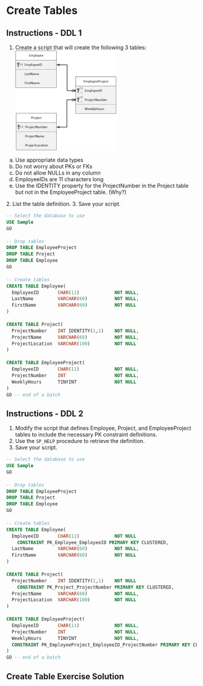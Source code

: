 # Create Tables

## Instructions - DDL 1
1. Create a script that will create the following 3 tables:<br>
![create-table-1.jpg](images/create-table-1.jpg)<br>
<ol type="a">
    <li>Use appropriate data types</li>
    <li>Do not worry about PKs or FKs</li>
    <li>Do not allow NULLs in any column</li>
    <li>EmployeeIDs are 11 characters long</li>
    <li>Use the IDENTITY property for the ProjectNumber in the Project table but not in the EmployeeProject table. (Why?)</li>
</ol>
2. List the table definition.
3. Save your script.

```sql
-- Select the database to use
USE Sample
GO

-- Drop tables
DROP TABLE EmployeeProject
DROP TABLE Project
DROP TABLE Employee
GO

-- Create tables
CREATE TABLE Employee(
  EmployeeID       CHAR(11)             NOT NULL,
  LastName         VARCHAR(60)          NOT NULL,
  FirstName        VARCHAR(60)          NOT NULL
)

CREATE TABLE Project(
  ProjectNumber    INT IDENTITY(1,1)    NOT NULL,
  ProjectName      VARCHAR(60)          NOT NULL,
  ProjectLocation  VARCHAR(100)         NOT NULL	
)

CREATE TABLE EmployeeProject(
  EmployeeID       CHAR(11)             NOT NULL,
  ProjectNumber    INT                  NOT NULL,
  WeeklyHours      TINYINT              NOT NULL
)
GO -- end of a batch
```

## Instructions - DDL 2
1. Modify the script that defines Employee, Project, and EmployeeProject tables to include the necessary PK constraint definitions.
2. Use the `SP_HELP` procedure to retrieve the definition.
3. Save your script.

```sql
-- Select the database to use
USE Sample
GO

-- Drop tables
DROP TABLE EmployeeProject
DROP TABLE Project
DROP TABLE Employee
GO

-- Create tables
CREATE TABLE Employee(
  EmployeeID       CHAR(11)             NOT NULL
    CONSTRAINT PK_Employee_EmployeeID PRIMARY KEY CLUSTERED,
  LastName         VARCHAR(60)          NOT NULL,
  FirstName        VARCHAR(60)          NOT NULL
)

CREATE TABLE Project(
  ProjectNumber    INT IDENTITY(1,1)    NOT NULL
    CONSTRAINT PK_Project_ProjectNumber PRIMARY KEY CLUSTERED,
  ProjectName      VARCHAR(60)          NOT NULL,
  ProjectLocation  VARCHAR(100)         NOT NULL	
)

CREATE TABLE EmployeeProject(
  EmployeeID       CHAR(11)             NOT NULL,
  ProjectNumber    INT                  NOT NULL,
  WeeklyHours      TINYINT              NOT NULL,
  CONSTRAINT PK_EmployeeProject_EmployeeID_ProjectNumber PRIMARY KEY CLUSTERED(EmployeeID,ProjectNumber)
)
GO -- end of a batch
```

## Create Table Exercise Solution
```sql

```